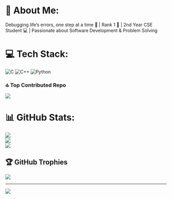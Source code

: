 # 💫 About Me:
Debugging life’s errors, one step at a time 🧩 | 
Rank 1 🏅 | 2nd Year CSE Student 💻 |
   Passionate about Software Development & Problem Solving 

# 💻 Tech Stack:
![C](https://img.shields.io/badge/c-%2300599C.svg?style=for-the-badge&logo=c&logoColor=white) ![C++](https://img.shields.io/badge/c++-%2300599C.svg?style=for-the-badge&logo=c%2B%2B&logoColor=white) ![Python](https://img.shields.io/badge/python-3670A0?style=for-the-badge&logo=python&logoColor=ffdd54)

### 🔝 Top Contributed Repo
![](https://github-contributor-stats.vercel.app/api?username=StriverV&limit=5&theme=tokyonight&combine_all_yearly_contributions=true)

# 📊 GitHub Stats:
![](https://github-readme-stats.vercel.app/api?username=StriverV&theme=dark&hide_border=false&include_all_commits=false&count_private=false)<br/>
![](https://nirzak-streak-stats.vercel.app/?user=StriverV&theme=dark&hide_border=false)<br/>
![](https://github-readme-stats.vercel.app/api/top-langs/?username=StriverV&theme=dark&hide_border=false&include_all_commits=false&count_private=false&layout=compact)

## 🏆 GitHub Trophies
![](https://github-profile-trophy.vercel.app/?username=StriverV&theme=radical&no-frame=false&no-bg=true&margin-w=4)

---
[![](https://visitcount.itsvg.in/api?id=StriverV&icon=0&color=0)](https://visitcount.itsvg.in)

<!-- Proudly created with GPRM ( https://gprm.itsvg.in ) -->
